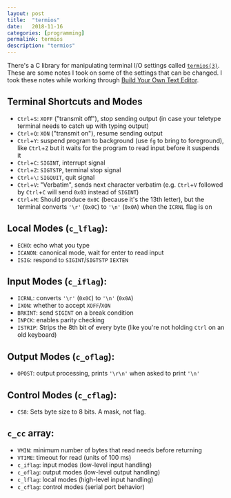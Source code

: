 ```yaml
---
layout: post
title:  "termios"
date:   2018-11-16
categories: [programming]
permalink: termios
description: "termios"
---
```


There's a C library for manipulating terminal I/O settings called [`termios(3)`](https://manpages.debian.org/bookworm/manpages-dev/termios.3.en.html). These are some notes I took on some of the settings that can be changed. I took these notes while working through  [Build Your Own Text Editor](https://viewsourcecode.org/snaptoken/kilo/).

## Terminal Shortcuts and Modes

- `Ctrl`+`S`: `XOFF` ("transmit off"), stop sending output (in case your teletype terminal needs to catch up with typing 
output)
- `Ctrl`+`Q`: `XON` ("transmit on"), resume sending output
- `Ctrl`+`Y`: suspend program to background (use `fg` to bring to foreground), like `Ctrl`+`Z` but it waits for the program to read input before it suspends it
- `Ctrl`+`C`: `SIGINT`, interrupt signal
- `Ctrl`+`Z`: `SIGTSTP`, terminal stop signal
- `Ctrl`+`\`: `SIGQUIT`, quit signal
- `Ctrl`+`V`: "Verbatim", sends next character verbatim (e.g. `Ctrl`+`V` followed by `Ctrl`+`C` will send `0x03` instead of `SIGINT`)
- `Ctrl`+`M`: Should produce `0x0C` (because it's the 13th letter), but the terminal converts `'\r'` (`0x0C`) to `'\n'` (`0x0A`) when the `ICRNL` flag is on


## Local Modes (`c_lflag`):

- `ECHO`: echo what you type
- `ICANON`: canonical mode, wait for enter to read input
- `ISIG`: respond to `SIGINT`/`SIGTSTP` `IEXTEN` 


## Input Modes (`c_iflag`):

- `ICRNL`: converts `'\r'` (`0x0C`) to `'\n'` (`0x0A`)
- `IXON`: whether to accept `XOFF`/`XON`
- `BRKINT`: send `SIGINT` on a break condition
- `INPCK`: enables parity checking
- `ISTRIP`: Strips the 8th bit of every byte (like you're not holding `Ctrl` on an old keyboard)


## Output Modes (`c_oflag`):

- `OPOST`: output processing, prints `'\r\n'` when asked to print `'\n'`


## Control Modes (`c_cflag`):

- `CS8`: Sets byte size to 8 bits. A mask, not flag.


##  `c_cc` array:

- `VMIN`: minimum number of bytes that read needs before returning
- `VTIME`: timeout for read (units of 100 ms)
- `c_iflag`: input modes (low-level input handling)
- `c_oflag`: output modes (low-level output handling)
- `c_lflag`: local modes (high-level input handling)
- `c_cflag`: control modes (serial port behavior)